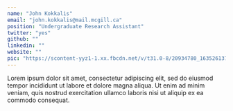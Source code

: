 ```yaml
---
name: "John Kokkalis"
email: "john.kokkalis@mail.mcgill.ca"
position: "Undergraduate Research Assistant"
twitter: "yes"
github: ""
linkedin: ""
website: ""
pic: "https://scontent-yyz1-1.xx.fbcdn.net/v/t31.0-8/20934780_1635261373151180_897681748883126954_o.jpg?_nc_cat=103&_nc_sid=85a577&_nc_ohc=o8W7vz1ce9IAX-Ium9I&_nc_ht=scontent-yyz1-1.xx&oh=375a219fda7af1d4210724901589cae0&oe=5EF779E3"
---
```


Lorem ipsum dolor sit amet, consectetur adipiscing elit, sed do eiusmod tempor incididunt ut labore et dolore magna aliqua. Ut enim ad minim veniam, quis nostrud exercitation ullamco laboris nisi ut aliquip ex ea commodo consequat.